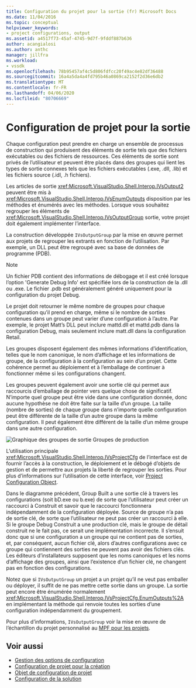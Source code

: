 ```yaml
---
title: Configuration du projet pour la sortie (fr) Microsoft Docs
ms.date: 11/04/2016
ms.topic: conceptual
helpviewer_keywords:
- project configurations, output
ms.assetid: a4517f73-45af-4745-9d7f-9fddf887b636
author: acangialosi
ms.author: anthc
manager: jillfra
ms.workload:
- vssdk
ms.openlocfilehash: 78b95457af4c5d806fdfcc20f49ac4e82df36488
ms.sourcegitcommit: 16a4a5da4a4fd795b46a0869ca2152f2d36e6db2
ms.translationtype: MT
ms.contentlocale: fr-FR
ms.lasthandoff: 04/06/2020
ms.locfileid: "80706669"
---
```

# <a name="project-configuration-for-output"></a>Configuration de projet pour la sortie
Chaque configuration peut prendre en charge un ensemble de processus de construction qui produisent des éléments de sortie tels que des fichiers exécutables ou des fichiers de ressources. Ces éléments de sortie sont privés de l’utilisateur et peuvent être placés dans des groupes qui lient les types de sortie connexes tels que les fichiers exécutables (.exe, .dll, .lib) et les fichiers source (.idl, .h fichiers).

 Les articles de sortie <xref:Microsoft.VisualStudio.Shell.Interop.IVsOutput2> peuvent être mis à <xref:Microsoft.VisualStudio.Shell.Interop.IVsEnumOutputs> disposition par les méthodes et énumérés avec les méthodes. Lorsque vous souhaitez regrouper les éléments de <xref:Microsoft.VisualStudio.Shell.Interop.IVsOutputGroup> sortie, votre projet doit également implémenter l’interface.

 La construction développée `IVsOutputGroup` par la mise en œuvre permet aux projets de regrouper les extrants en fonction de l’utilisation. Par exemple, un DLL peut être regroupé avec sa base de données de programme (PDB).

> [!NOTE]
> Un fichier PDB contient des informations de débogage et il est créé lorsque l’option 'Generate Debug Info' est spécifiée lors de la construction de la .dll ou .exe. Le fichier .pdb est généralement généré uniquement pour la configuration du projet Debug.

 Le projet doit retourner le même nombre de groupes pour chaque configuration qu’il prend en charge, même si le nombre de sorties contenues dans un groupe peut varier d’une configuration à l’autre. Par exemple, le projet Matt’s DLL peut inclure mattd.dll et mattd.pdb dans la configuration Debug, mais seulement inclure matt.dll dans la configuration Retail.

 Les groupes disposent également des mêmes informations d’identification, telles que le nom canonique, le nom d’affichage et les informations de groupe, de la configuration à la configuration au sein d’un projet. Cette cohérence permet au déploiement et à l’emballage de continuer à fonctionner même si les configurations changent.

 Les groupes peuvent également avoir une sortie clé qui permet aux raccourcis d’emballage de pointer vers quelque chose de significatif. N’importe quel groupe peut être vide dans une configuration donnée, donc aucune hypothèse ne doit être faite sur la taille d’un groupe. La taille (nombre de sorties) de chaque groupe dans n’importe quelle configuration peut être différente de la taille d’un autre groupe dans la même configuration. Il peut également être différent de la taille d’un même groupe dans une autre configuration.

 ![Graphique des groupes de sortie](../../extensibility/internals/media/vsoutputgroups.gif "vsOutputGroups (en anglais)") Groupes de production

 L’utilisation principale <xref:Microsoft.VisualStudio.Shell.Interop.IVsProjectCfg> de l’interface est de fournir l’accès à la construction, le déploiement et le débogé d’objets de gestion et de permettre aux projets la liberté de regrouper les sorties. Pour plus d’informations sur l’utilisation de cette interface, voir [Project Configuration Object](../../extensibility/internals/project-configuration-object.md).

 Dans le diagramme précédent, Group Built a une sortie clé à travers les configurations (soit bD.exe ou b.exe) de sorte que l’utilisateur peut créer un raccourci à Construit et savoir que le raccourci fonctionnera indépendamment de la configuration déployée. Source de groupe n’a pas de sortie clé, de sorte que l’utilisateur ne peut pas créer un raccourci à elle. Si le groupe Debug Construit a une production clé, mais le groupe de détail construit ne le fait pas, ce serait une implémentation incorrecte. Il s’ensuit donc que si une configuration a un groupe qui ne contient pas de sorties, et, par conséquent, aucun fichier clé, alors d’autres configurations avec ce groupe qui contiennent des sorties ne peuvent pas avoir des fichiers clés. Les éditeurs d’installateurs supposent que les noms canoniques et les noms d’affichage des groupes, ainsi que l’existence d’un fichier clé, ne changent pas en fonction des configurations.

 Notez que si `IVsOutputGroup` un projet a un projet qu’il ne veut pas emballer ou déployer, il suffit de ne pas mettre cette sortie dans un groupe. La sortie peut encore être énumérée normalement <xref:Microsoft.VisualStudio.Shell.Interop.IVsProjectCfg.EnumOutputs%2A> en implémentant la méthode qui renvoie toutes les sorties d’une configuration indépendamment du groupement.

 Pour plus d’informations, `IVsOutputGroup` voir la mise en œuvre de l’échantillon du projet personnalisé au [MPF pour les projets](https://github.com/tunnelvisionlabs/MPFProj10).

## <a name="see-also"></a>Voir aussi
- [Gestion des options de configuration](../../extensibility/internals/managing-configuration-options.md)
- [Configuration de projet pour la création](../../extensibility/internals/project-configuration-for-building.md)
- [Objet de configuration de projet](../../extensibility/internals/project-configuration-object.md)
- [Configuration de la solution](../../extensibility/internals/solution-configuration.md)

